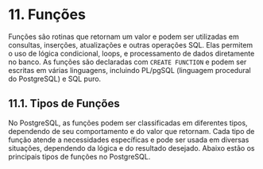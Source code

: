 # 11. Funções

Funções são rotinas que retornam um valor e podem ser utilizadas em consultas, inserções, atualizações e outras operações SQL. Elas permitem o uso de lógica condicional, loops, e processamento de dados diretamente no banco. As funções são declaradas com `CREATE FUNCTION` e podem ser escritas em várias linguagens, incluindo PL/pgSQL (linguagem procedural do PostgreSQL) e SQL puro.

## 11.1. Tipos de Funções

No PostgreSQL, as funções podem ser classificadas em diferentes tipos, dependendo de seu comportamento e do valor que retornam. Cada tipo de função atende a necessidades específicas e pode ser usada em diversas situações, dependendo da lógica e do resultado desejado. Abaixo estão os principais tipos de funções no PostgreSQL.